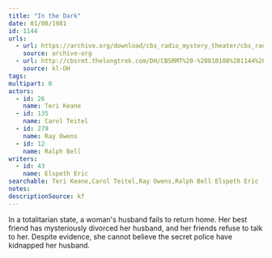 ```yaml
---
title: "In the Dark"
date: 01/08/1981
id: 1144
urls: 
  - url: https://archive.org/download/cbs_radio_mystery_theater/cbs_radio_mystery_theater-1101-1150.zip/cbs_radio_mystery_theater-1101-1150%2Fcbsrmt_1144_in_the_dark.mp3
    source: archive-org
  - url: http://cbsrmt.thelongtrek.com/DH/CBSRMT%20-%20810108%201144%20In%20the%20Dark_dh.mp3
    source: kl-DH
tags: 
multipart: 0
actors:  
  - id: 26
    name: Teri Keane  
  - id: 135
    name: Carol Teitel  
  - id: 279
    name: Ray Owens  
  - id: 12
    name: Ralph Bell
writers:  
  - id: 43
    name: Elspeth Eric
searchable: Teri Keane,Carol Teitel,Ray Owens,Ralph Bell Elspeth Eric
notes: 
descriptionSource: kf
---
```

In a totalitarian state, a woman's husband fails to return home. Her best friend has mysteriously divorced her husband, and her friends refuse to talk to her. Despite evidence, she cannot believe the secret police have kidnapped her husband.